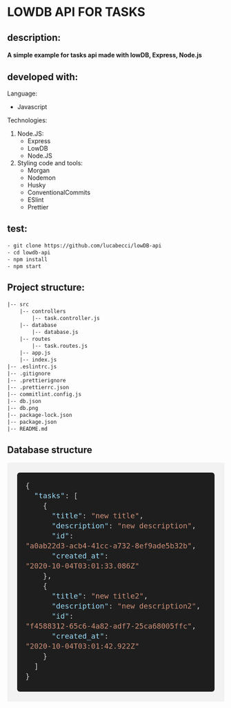 # LOWDB API FOR TASKS

## description:
#### A simple example for tasks api made with lowDB, Express, Node.js

## developed with:
Language: 
 - Javascript

Technologies:
1. Node.JS:
    - Express
    - LowDB
    - Node.JS
2. Styling code and tools:
    - Morgan
    - Nodemon
    - Husky
    - ConventionalCommits
    - ESlint
    - Prettier
    
## test:
    - git clone https://github.com/lucabecci/lowDB-api
    - cd lowdb-api
    - npm install
    - npm start
## Project structure:

    |-- src
        |-- controllers
            |-- task.controller.js
        |-- database
            |-- database.js
        |-- routes
            |-- task.routes.js
        |-- app.js
        |-- index.js
    |-- .eslintrc.js
    |-- .gitignore
    |-- .prettierignore
    |-- .prettierrc.json
    |-- commitlint.config.js
    |-- db.json
    |-- db.png
    |-- package-lock.json
    |-- package.json
    |-- README.md

## Database structure
![image info](./db.png)


